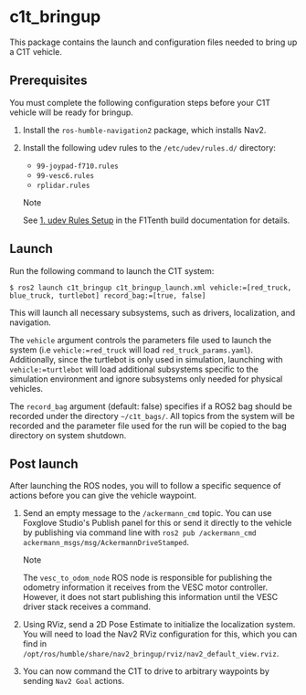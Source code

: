 # c1t_bringup

This package contains the launch and configuration files needed to bring up a C1T vehicle.

## Prerequisites

You must complete the following configuration steps before your C1T vehicle will be ready for bringup.

1. Install the `ros-humble-navigation2` package, which installs Nav2.
2. Install the following udev rules to the `/etc/udev/rules.d/` directory:
    * `99-joypad-f710.rules`
    * `99-vesc6.rules`
    * `rplidar.rules`

    > [!NOTE]
    > See [1. udev Rules Setup](https://f1tenth.readthedocs.io/en/foxy_test/getting_started/firmware/drive_workspace.html#udev-rules-setup) in the F1Tenth build documentation for details.

## Launch

Run the following command to launch the C1T system:

```console
$ ros2 launch c1t_bringup c1t_bringup_launch.xml vehicle:=[red_truck, blue_truck, turtlebot] record_bag:=[true, false]
```

This will launch all necessary subsystems, such as drivers, localization, and navigation.

The `vehicle` argument controls the parameters file used to launch the system (i.e `vehicle:=red_truck` will load `red_truck_params.yaml`).
Additionally, since the turtlebot is only used in simulation, launching with `vehicle:=turtlebot` will load additional subsystems specific
to the simulation environment and ignore subsystems only needed for physical vehicles.

The `record_bag` argument (default: false) specifies if a ROS2 bag should be recorded under the directory `~/c1t_bags/`. All topics from the
system will be recorded and the parameter file used for the run will be copied to the bag directory on system shutdown.

## Post launch

After launching the ROS nodes, you will to follow a specific sequence of actions before you can give the vehicle waypoint.

1. Send an empty message to the `/ackermann_cmd` topic. You can use Foxglove Studio's Publish panel for this or send it directly to the vehicle by publishing via command line with `ros2 pub /ackermann_cmd ackermann_msgs/msg/AckermannDriveStamped`.

   > [!NOTE]
   > The `vesc_to_odom_node` ROS node is responsible for publishing the odometry information it receives from the VESC motor controller. However, it does not start publishing this information until the VESC driver stack receives a command.

2. Using RViz, send a 2D Pose Estimate to initialize the localization system. You will need to load the Nav2 RViz configuration for this, which you can find in `/opt/ros/humble/share/nav2_bringup/rviz/nav2_default_view.rviz`.

3. You can now command the C1T to drive to arbitrary waypoints by sending `Nav2 Goal` actions.
